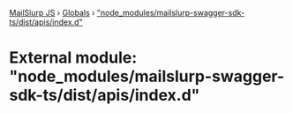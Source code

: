 [MailSlurp JS](../README.md) › [Globals](../globals.md) › ["node_modules/mailslurp-swagger-sdk-ts/dist/apis/index.d"](_node_modules_mailslurp_swagger_sdk_ts_dist_apis_index_d_.md)

# External module: "node_modules/mailslurp-swagger-sdk-ts/dist/apis/index.d"


